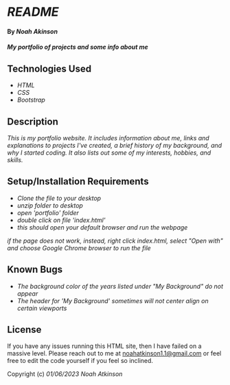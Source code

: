 # _README_

#### By _**Noah Akinson**_

#### _My portfolio of projects and some info about me_



## Technologies Used

* _HTML_
* _CSS_
* _Bootstrap_

## Description

_This is my portfolio website. It includes information about me, links and explanations to projects I've created, a brief history of my background, and why I started coding. It also lists out some of my interests, hobbies, and skills._

## Setup/Installation Requirements

* _Clone the file to your desktop_
* _unzip folder to desktop_
* _open 'portfolio' folder_
* _double click on file 'index.html'_
* _this should open your default browser and run the webpage_

_if the page does not work, instead, right click index.html, select "Open with" and choose Google Chrome browser to run the file_

## Known Bugs

* _The background color of the years listed under "My Background" do not appear_
* _The header for 'My Background' sometimes will not center align on certain viewports_


## License

If you have any issues running this HTML site, then I have failed on a massive level. Please reach out to me at noahatkinson1.1@gmail.com or feel free to edit the code yourself if you feel so inclined.

Copyright (c) _01/06/2023_ _Noah Atkinson_